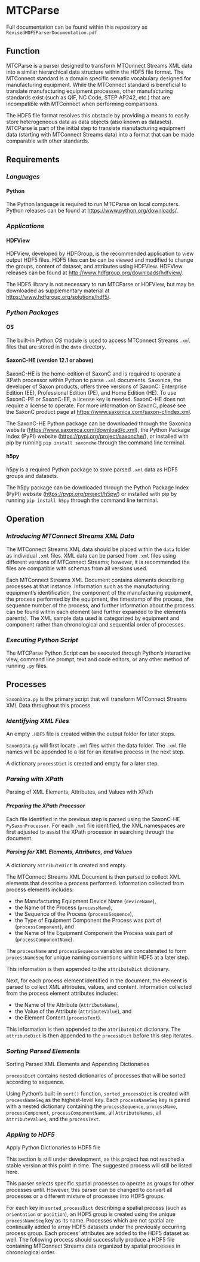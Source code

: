 # **MTCParse**

Full documentation can be found within this repository as `RevisedHDF5ParserDocumentation.pdf`

## **Function**

MTCParse is a parser designed to transform MTConnect Streams XML data into a similar hierarchical data structure within the HDF5 file format. The MTConnect standard is a domain specific sematic vocabulary designed for manufacturing equipment. While the MTConnect standard is beneficial to translate manufacturing equipment processes, other manufacturing standards exist (such as QIF, NC Code, STEP AP242, etc.) that are incompatible with MTConnect when performing comparisons.

The HDF5 file format resolves this obstacle by providing a means to easily store heterogeneous data as data objects (also known as datasets). MTCParse is part of the initial step to translate manufacturing equipment data (starting with MTConnect Streams data) into a format that can be made comparable with other standards.

## **Requirements**
### **_Languages_**
#### **Python**

The Python language is required to run MTCParse on local computers. Python releases can be found at <https://www.python.org/downloads/>.

### **_Applications_**
#### **HDFView**

HDFView, developed by HDFGroup, is the recommended application to view output HDF5 files. HDF5 files can be can be viewed and modified to change the groups, content of dataset, and attributes using HDFView. HDFView releases can be found at <http://www.hdfgroup.org/downloads/hdfview/>.

The HDF5 library is not necessary to run MTCParse or HDFView, but may be downloaded as supplementary material at <https://www.hdfgroup.org/solutions/hdf5/>.

### **_Python Packages_**
#### **OS** 

The built-in Python _OS_ module is used to access MTConnect Streams `.xml` files that are stored in the `data` directory.

#### **SaxonC-HE (version 12.1 or above)**

SaxonC-HE is the home-edition of SaxonC and is required to operate a XPath processor within Python to parse `.xml` documents. Saxonica, the developer of Saxon products, offers three versions of SaxonC: Enterprise Edition (EE), Professional Edition (PE), and Home Edition (HE). To use SaxonC-PE or SaxonC-EE, a license key is needed. SaxonC-HE does not require a license to operate. For more information on SaxonC, please see the SaxonC product page at <https://www.saxonica.com/saxon-c/index.xml>.

The SaxonC-HE Python package can be downloaded through the Saxonica website (<https://www.saxonica.com/download/c.xml>), the Python Package Index (PyPI) website (<https://pypi.org/project/saxonche/>), or installed with pip by running `pip install saxonche` through the command line terminal.

#### **h5py**

h5py is a required Python package to store parsed `.xml` data as HDF5 groups and datasets.

The h5py package can be downloaded through the Python Package Index (PyPI) website (<https://pypi.org/project/h5py/>) or installed with pip by running `pip install h5py` through the command line terminal.

## **Operation**
### **_Introducing MTConnect Streams XML Data_**

The MTConnect Streams XML data should be placed within the `data` folder as individual `.xml` files. XML data can be parsed from `.xml` files using different versions of MTConnect Streams; however, it is recommended the files are compatible with schemas from all versions used.

Each MTConnect Streams XML Document contains elements describing processes at that instance. Information such as the manufacturing equipment’s identification, the component of the manufacturing equipment, the process performed by the equipment, the timestamp of the process, the sequence number of the process, and further information about the process can be found within each element (and further expanded to the elements parents). The XML sample data used is categorized by equipment and component rather than chronological and sequential order of processes.

### **_Executing Python Script_**

The MTCParse Python Script can be executed through Python’s interactive view, command line prompt, text and code editors, or any other method of running `.py` files.

## **Processes**

`SaxonData.py` is the primary script that will transform MTConnect Streams XML Data throughout this process.

### **_Identifying XML Files_**

An empty `.HDF5` file is created within the output folder for later steps.

`SaxonData.py` will first locate `.xml` files within the data folder. The `.xml` file names will be appended to a list for an iterative process in the next step.

A dictionary `processDict` is created and empty for a later step.

### **_Parsing with XPath_**
Parsing of XML Elements, Attributes, and Values with XPath
#### **_Preparing the XPath Processor_**

Each file identified in the previous step is parsed using the SaxonC-HE `PySaxonProcessor`. For each `.xml` file identified, the XML namespaces are first adjusted to assist the XPath processor in searching through the document.

#### **_Parsing for XML Elements, Attributes, and Values_**

A dictionary `attributeDict` is created and empty.

The MTConnect Streams XML Document is then parsed to collect XML elements that describe a process performed. Information collected from process elements includes:

- the Manufacturing Equipment Device Name (`deviceName`),
- the Name of the Process (`processName`),
- the Sequence of the Process (`processSequence`),
- the Type of Equipment Component the Process was part of (`processComponent`), and
- the Name of the Equipment Component the Process was part of (`processComponentName`).

The `processName` and `processSequence` variables are concatenated to form `processNameSeq` for unique naming conventions within HDF5 at a later step.

This information is then appended to the `attributeDict` dictionary.

Next, for each process element identified in the document, the element is parsed to collect XML attributes, values, and content. Information collected from the process element attributes includes:

- the Name of the Attribute (`AttributeName`),
- the Value of the Attribute (`AttributeValue`), and
- the Element Content (`processText`).

This information is then appended to the `attributeDict` dictionary. The `attributeDict` is then appended to the `processDict` before this step iterates.

### **_Sorting Parsed Elements_**
Sorting Parsed XML Elements and Appending Dictionaries

`processDict` contains nested dictionaries of processes that will be sorted according to sequence.

Using Python’s built-in `sort()` function, `sorted_processDict` is created with `processNameSeq` as the highest-level key. Each `processNameSeq` key is paired with a nested dictionary containing the `processSequence`, `processName`, `processComponent`, `processComponentName`, all `AttributeNames`, all `AttributeValues`, and the `processText`.

### **_Appling to HDF5_**
Apply Python Dictionaries to HDF5 file

This section is still under development, as this project has not reached a stable version at this point in time. The suggested process will still be listed here.

This parser selects specific spatial processes to operate as groups for other processes until. However, this parser can be changed to convert all processes or a different mixture of processes into HDF5 groups.

For each key in `sorted_processDict` describing a spatial process (such as `orientation` or `position`), an HDF5 group is created using the unique `processNameSeq` key as its name. Processes which are not spatial are continually added to array HDF5 datasets under the previously occurring process group. Each process’ attributes are added to the HDF5 dataset as well. The following process should successfully produce a HDF5 file containing MTConnect Streams data organized by spatial processes in chronological order.
